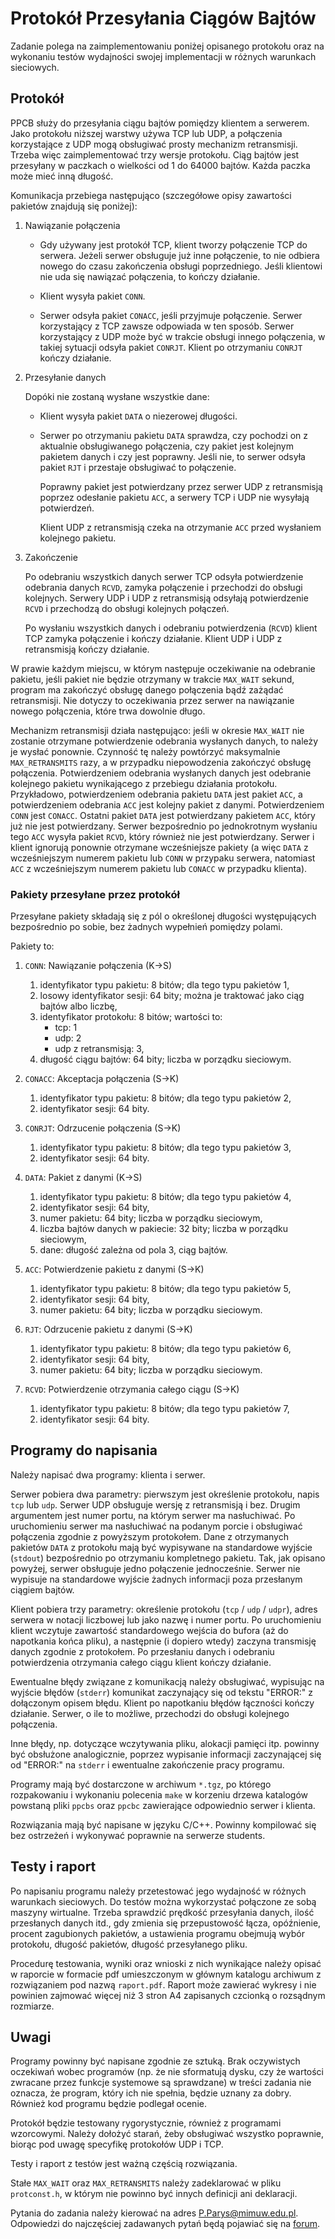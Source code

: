 Protokół Przesyłania Ciągów Bajtów
==================================

Zadanie polega na zaimplementowaniu poniżej opisanego protokołu oraz na wykonaniu testów wydajności swojej implementacji w różnych warunkach sieciowych.

Protokół
--------

PPCB służy do przesyłania ciągu bajtów pomiędzy klientem a serwerem. Jako protokołu niższej warstwy używa TCP lub UDP, a połączenia korzystające z UDP mogą obsługiwać prosty mechanizm retransmisji. Trzeba więc zaimplementować trzy wersje protokołu. Ciąg bajtów jest przesyłany w paczkach o wielkości od 1 do 64000 bajtów. Każda paczka może mieć inną długość.

Komunikacja przebiega następująco (szczegółowe opisy zawartości pakietów znajdują się poniżej):

1.  Nawiązanie połączenia
    
    *   Gdy używany jest protokół TCP, klient tworzy połączenie TCP do serwera. Jeżeli serwer obsługuje już inne połączenie, to nie odbiera nowego do czasu zakończenia obsługi poprzedniego. Jeśli klientowi nie uda się nawiązać połączenia, to kończy działanie.
        
    *   Klient wysyła pakiet `CONN`.
        
    *   Serwer odsyła pakiet `CONACC`, jeśli przyjmuje połączenie. Serwer korzystający z TCP zawsze odpowiada w ten sposób. Serwer korzystający z UDP może być w trakcie obsługi innego połączenia, w takiej sytuacji odsyła pakiet `CONRJT`. Klient po otrzymaniu `CONRJT` kończy działanie.
        
2.  Przesyłanie danych
    
    Dopóki nie zostaną wysłane wszystkie dane:
    
    *   Klient wysyła pakiet `DATA` o niezerowej długości.
        
    *   Serwer po otrzymaniu pakietu `DATA` sprawdza, czy pochodzi on z aktualnie obsługiwanego połączenia, czy pakiet jest kolejnym pakietem danych i czy jest poprawny. Jeśli nie, to serwer odsyła pakiet `RJT` i przestaje obsługiwać to połączenie.
        
        Poprawny pakiet jest potwierdzany przez serwer UDP z retransmisją poprzez odesłanie pakietu `ACC`, a serwery TCP i UDP nie wysyłają potwierdzeń.
        
        Klient UDP z retransmisją czeka na otrzymanie `ACC` przed wysłaniem kolejnego pakietu.
        
3.  Zakończenie
    
    Po odebraniu wszystkich danych serwer TCP odsyła potwierdzenie odebrania danych `RCVD`, zamyka połączenie i przechodzi do obsługi kolejnych. Serwery UDP i UDP z retransmisją odsyłają potwierdzenie `RCVD` i przechodzą do obsługi kolejnych połączeń.
    
    Po wysłaniu wszystkich danych i odebraniu potwierdzenia (`RCVD`) klient TCP zamyka połączenie i kończy działanie. Klient UDP i UDP z retransmisją kończy działanie.
    

W prawie każdym miejscu, w którym następuje oczekiwanie na odebranie pakietu, jeśli pakiet nie będzie otrzymany w trakcie `MAX_WAIT` sekund, program ma zakończyć obsługę danego połączenia bądź zażądać retransmisji. Nie dotyczy to oczekiwania przez serwer na nawiązanie nowego połączenia, które trwa dowolnie długo.

Mechanizm retransmisji działa następująco: jeśli w okresie `MAX_WAIT` nie zostanie otrzymane potwierdzenie odebrania wysłanych danych, to należy je wysłać ponownie. Czynność tę należy powtórzyć maksymalnie `MAX_RETRANSMITS` razy, a w przypadku niepowodzenia zakończyć obsługę połączenia. Potwierdzeniem odebrania wysłanych danych jest odebranie kolejnego pakietu wynikającego z przebiegu działania protokołu. Przykładowo, potwierdzeniem odebrania pakietu `DATA` jest pakiet `ACC`, a potwierdzeniem odebrania `ACC` jest kolejny pakiet z danymi. Potwierdzeniem `CONN` jest `CONACC`. Ostatni pakiet `DATA` jest potwierdzany pakietem `ACC`, który już nie jest potwierdzany. Serwer bezpośrednio po jednokrotnym wysłaniu tego `ACC` wysyła pakiet `RCVD`, który również nie jest potwierdzany. Serwer i klient ignorują ponownie otrzymane wcześniejsze pakiety (a więc `DATA` z wcześniejszym numerem pakietu lub `CONN` w przypaku serwera, natomiast `ACC` z wcześniejszym numerem pakietu lub `CONACC` w przypadku klienta).

### Pakiety przesyłane przez protokół

Przesyłane pakiety składają się z pól o określonej długości występujących bezpośrednio po sobie, bez żadnych wypełnień pomiędzy polami.

Pakiety to:

1.  `CONN`: Nawiązanie połączenia (K->S)
    
    1.  identyfikator typu pakietu: 8 bitów; dla tego typu pakietów 1,
    2.  losowy identyfikator sesji: 64 bity; można je traktować jako ciąg bajtów albo liczbę,
    3.  identyfikator protokołu: 8 bitów; wartości to:
        *   tcp: 1
        *   udp: 2
        *   udp z retransmisją: 3,
    4.  długość ciągu bajtów: 64 bity; liczba w porządku sieciowym.
2.  `CONACC`: Akceptacja połączenia (S->K)
    
    1.  identyfikator typu pakietu: 8 bitów; dla tego typu pakietów 2,
    2.  identyfikator sesji: 64 bity.
3.  `CONRJT`: Odrzucenie połączenia (S->K)
    
    1.  identyfikator typu pakietu: 8 bitów; dla tego typu pakietów 3,
    2.  identyfikator sesji: 64 bity.
4.  `DATA`: Pakiet z danymi (K->S)
    
    1.  identyfikator typu pakietu: 8 bitów; dla tego typu pakietów 4,
    2.  identyfikator sesji: 64 bity,
    3.  numer pakietu: 64 bity; liczba w porządku sieciowym,
    4.  liczba bajtów danych w pakiecie: 32 bity; liczba w porządku sieciowym,
    5.  dane: długość zależna od pola 3, ciąg bajtów.
5.  `ACC`: Potwierdzenie pakietu z danymi (S->K)
    
    1.  identyfikator typu pakietu: 8 bitów; dla tego typu pakietów 5,
    2.  identyfikator sesji: 64 bity,
    3.  numer pakietu: 64 bity; liczba w porządku sieciowym.
6.  `RJT`: Odrzucenie pakietu z danymi (S->K)
    
    1.  identyfikator typu pakietu: 8 bitów; dla tego typu pakietów 6,
    2.  identyfikator sesji: 64 bity,
    3.  numer pakietu: 64 bity; liczba w porządku sieciowym.
7.  `RCVD`: Potwierdzenie otrzymania całego ciągu (S->K)
    
    1.  identyfikator typu pakietu: 8 bitów; dla tego typu pakietów 7,
    2.  identyfikator sesji: 64 bity.

Programy do napisania
---------------------

Należy napisać dwa programy: klienta i serwer.

Serwer pobiera dwa parametry: pierwszym jest określenie protokołu, napis `tcp` lub `udp`. Serwer UDP obsługuje wersję z retransmisją i bez. Drugim argumentem jest numer portu, na którym serwer ma nasłuchiwać. Po uruchomieniu serwer ma nasłuchiwać na podanym porcie i obsługiwać połączenia zgodnie z powyższym protokołem. Dane z otrzymanych pakietów `DATA` z protokołu mają być wypisywane na standardowe wyjście (`stdout`) bezpośrednio po otrzymaniu kompletnego pakietu. Tak, jak opisano powyżej, serwer obsługuje jedno połączenie jednocześnie. Serwer nie wypisuje na standardowe wyjście żadnych informacji poza przesłanym ciągiem bajtów.

Klient pobiera trzy parametry: określenie protokołu (`tcp` / `udp` / `udpr`), adres serwera w notacji liczbowej lub jako nazwę i numer portu. Po uruchomieniu klient wczytuje zawartość standardowego wejścia do bufora (aż do napotkania końca pliku), a następnie (i dopiero wtedy) zaczyna transmisję danych zgodnie z protokołem. Po przesłaniu danych i odebraniu potwierdzenia otrzymania całego ciągu klient kończy działanie.

Ewentualne błędy związane z komunikacją należy obsługiwać, wypisując na wyjście błędów (`stderr`) komunikat zaczynający się od tekstu "ERROR:" z dołączonym opisem błędu. Klient po napotkaniu błędów łączności kończy działanie. Serwer, o ile to możliwe, przechodzi do obsługi kolejnego połączenia.

Inne błędy, np. dotyczące wczytywania pliku, alokacji pamięci itp. powinny być obsłużone analogicznie, poprzez wypisanie informacji zaczynającej się od "ERROR:" na `stderr` i ewentualne zakończenie pracy programu.

Programy mają być dostarczone w archiwum `*.tgz`, po którego rozpakowaniu i wykonaniu polecenia `make` w korzeniu drzewa katalogów powstaną pliki `ppcbs` oraz `ppcbc` zawierające odpowiednio serwer i klienta.

Rozwiązania mają być napisane w języku C/C++. Powinny kompilować się bez ostrzeżeń i wykonywać poprawnie na serwerze students.

Testy i raport
--------------

Po napisaniu programu należy przetestować jego wydajność w różnych warunkach sieciowych. Do testów można wykorzystać połączone ze sobą maszyny wirtualne. Trzeba sprawdzić prędkość przesyłania danych, ilość przesłanych danych itd., gdy zmienia się przepustowość łącza, opóźnienie, procent zagubionych pakietów, a ustawienia programu obejmują wybór protokołu, długość pakietów, długość przesyłanego pliku.

Procedurę testowania, wyniki oraz wnioski z nich wynikające należy opisać w raporcie w formacie pdf umieszczonym w głównym katalogu archiwum z rozwiązaniem pod nazwą `raport.pdf`. Raport może zawierać wykresy i nie powinien zajmować więcej niż 3 stron A4 zapisanych czcionką o rozsądnym rozmiarze.

Uwagi
-----

Programy powinny być napisane zgodnie ze sztuką. Brak oczywistych oczekiwań wobec programów (np. że nie sformatują dysku, czy że wartości zwracane przez funkcje systemowe są sprawdzane) w treści zadania nie oznacza, że program, który ich nie spełnia, będzie uznany za dobry. Również kod programu będzie podlegał ocenie.

Protokół będzie testowany rygorystycznie, również z programami wzorcowymi. Należy dołożyć starań, żeby obsługiwać wszystko poprawnie, biorąc pod uwagę specyfikę protokołów UDP i TCP.

Testy i raport z testów jest ważną częścią rozwiązania.

Stałe `MAX_WAIT` oraz `MAX_RETRANSMITS` należy zadeklarować w pliku `protconst.h`, w którym nie powinno być innych definicji ani deklaracji.

Pytania do zadania należy kierować na adres P.Parys@mimuw.edu.pl. Odpowiedzi do najczęściej zadawanych pytań będą pojawiać się na [forum](https://moodle.mimuw.edu.pl/mod/forum/discuss.php?d=9720).
